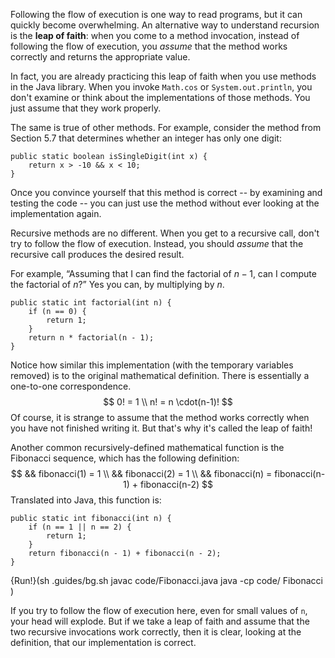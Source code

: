 Following the flow of execution is one way to read programs, but it can quickly become overwhelming.
An alternative way to understand recursion is the **leap of faith**:
when you come to a method invocation, instead of following the flow of execution, you *assume* that the method works correctly and returns the appropriate value.

In fact, you are already practicing this leap of faith when you use methods in the Java library.
When you invoke `Math.cos` or `System.out.println`, you don't examine or think about the implementations of those methods.
You just assume that they work properly.

The same is true of other methods.
For example, consider the method from Section 5.7 that determines whether an integer has only one digit:

```code
public static boolean isSingleDigit(int x) {
    return x > -10 && x < 10;
}
```

Once you convince yourself that this method is correct -- by examining and testing the code -- you can just use the method without ever looking at the implementation again.

Recursive methods are no different.
When you get to a recursive call, don't try to follow the flow of execution.
Instead, you should *assume* that the recursive call produces the desired result.

For example, “Assuming that I can find the factorial of $n-1$, can I compute the factorial of $n$?”
Yes you can, by multiplying by $n$.

```code
public static int factorial(int n) {
    if (n == 0) {
        return 1;
    }
    return n * factorial(n - 1);
}
```

Notice how similar this implementation (with the temporary variables removed) is to the original mathematical definition.
There is essentially a one-to-one correspondence.
$$
0! = 1 \\
n! = n \cdot(n-1)!
$$
Of course, it is strange to assume that the method works correctly when you have not finished writing it.
But that's why it's called the leap of faith!




Another common recursively-defined mathematical function is the Fibonacci sequence, which has the following definition:
$$
&& fibonacci(1) = 1 \\
&& fibonacci(2) = 1 \\
&& fibonacci(n) = fibonacci(n-1) + fibonacci(n-2)
$$
Translated into Java, this function is:

```code
public static int fibonacci(int n) {
    if (n == 1 || n == 2) {
        return 1;
    }
    return fibonacci(n - 1) + fibonacci(n - 2);
}
```

{Run!}(sh .guides/bg.sh javac code/Fibonacci.java java -cp code/ Fibonacci )


If you try to follow the flow of execution here, even for small values of `n`, your head will explode.
But if we take a leap of faith and assume that the two recursive invocations work correctly, then it is clear, looking at the definition, that our implementation is correct.